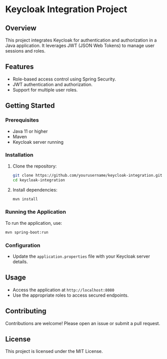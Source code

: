 # Keycloak Integration Project

## Overview
This project integrates Keycloak for authentication and authorization in a Java application. It leverages JWT (JSON Web Tokens) to manage user sessions and roles.

## Features
- Role-based access control using Spring Security.
- JWT authentication and authorization.
- Support for multiple user roles.

## Getting Started
### Prerequisites
- Java 11 or higher
- Maven
- Keycloak server running

### Installation
1. Clone the repository:
   ```bash
   git clone https://github.com/yourusername/keycloak-integration.git
   cd keycloak-integration
   ```
2. Install dependencies:
   ```bash
   mvn install
   ```

### Running the Application
To run the application, use:
```bash
mvn spring-boot:run
```

### Configuration
- Update the `application.properties` file with your Keycloak server details.

## Usage
- Access the application at `http://localhost:8080`
- Use the appropriate roles to access secured endpoints.

## Contributing
Contributions are welcome! Please open an issue or submit a pull request.

## License
This project is licensed under the MIT License.
